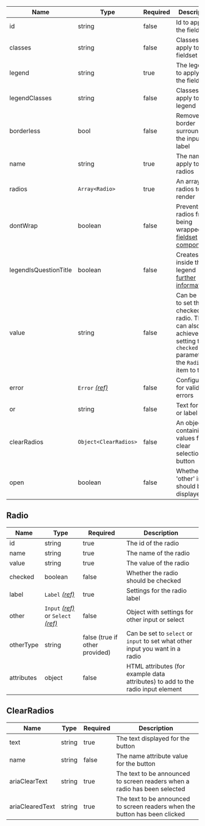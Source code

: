 | Name                  | Type                                 | Required | Description                                                                                                                    |
| --------------------- | ------------------------------------ | -------- | ------------------------------------------------------------------------------------------------------------------------------ |
| id                    | string                               | false    | Id to apply to the fieldset                                                                                                    |
| classes               | string                               | false    | Classes to apply to the fieldset                                                                                               |
| legend                | string                               | true     | The legend to apply to the fieldset                                                                                            |
| legendClasses         | string                               | false    | Classes to apply to the legend                                                                                                 |
| borderless            | bool                                 | false    | Removes the border surrounding the input and label                                                                             |
| name                  | string                               | true     | The name to apply to the radios                                                                                                |
| radios                | `Array<Radio>`                       | true     | An array of radios to render                                                                                                   |
| dontWrap              | boolean                              | false    | Prevents the radios from being wrapped in a [fieldset component](/components/fieldset)                                         |
| legendIsQuestionTitle | boolean                              | false    | Creates a `h1` inside the legend [further information](/components/fieldset#legend-as-pagequestion-title)                      |
| value                 | string                               | false    | Can be used to set the checked radio. This can also be achieved by setting the `checked` parameter on the `Radio` item to true |
| error                 | `Error` [_(ref)_](/components/error) | false    | Configuration for validation errors                                                                                            |
| or                    | string                               | false    | Text for the or label                                                                                                          |
| clearRadios           | `Object<ClearRadios>`                | false    | An object containing values for the clear selection button                                                                     |
| open                  | boolean                              | false    | Whether the 'other' input should be displayed                                                                                  |

## Radio

| Name       | Type                                                                           | Required                       | Description                                                                     |
| ---------- | ------------------------------------------------------------------------------ | ------------------------------ | ------------------------------------------------------------------------------- |
| id         | string                                                                         | true                           | The id of the radio                                                             |
| name       | string                                                                         | true                           | The name of the radio                                                           |
| value      | string                                                                         | true                           | The value of the radio                                                          |
| checked    | boolean                                                                        | false                          | Whether the radio should be checked                                             |
| label      | `Label` [_(ref)_](/components/label)                                           | true                           | Settings for the radio label                                                    |
| other      | `Input` [_(ref)_](/components/input) or `Select` [_(ref)_](/components/select) | false                          | Object with settings for other input or select                                  |
| otherType  | string                                                                         | false (true if other provided) | Can be set to `select` or `input` to set what other input you want in a radio   |
| attributes | object                                                                         | false                          | HTML attributes (for example data attributes) to add to the radio input element |

## ClearRadios

| Name            | Type   | Required | Description                                                                 |
| --------------- | ------ | -------- | --------------------------------------------------------------------------- |
| text            | string | true     | The text displayed for the button                                           |
| name            | string | false    | The name attribute value for the button                                     |
| ariaClearText   | string | true     | The text to be announced to screen readers when a radio has been selected   |
| ariaClearedText | string | true     | The text to be announced to screen readers when the button has been clicked |
